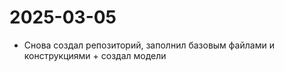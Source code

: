# 2025-03-05

- Снова создал репозиторий, заполнил базовым файлами и конструкциями + создал модели

